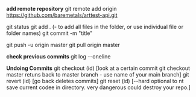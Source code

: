 **add remote repository**
git remote add origin https://github.com/baremetals/arttest-api.git

git status
git add . (- to add all files in the folder, or use individual file or folder names)
git commit -m "title"

git push -u origin master
git pull origin master

**check previous commits**
git log --oneline

**Undoing Commits**
git checkout (id) [look at a certain commit
git checkout master retuns back to master branch - use name of your main branch]
git revert (id) [go back deletes commits]
git reset (id) [--hard optional to nt save current codee in directory. very dangerous could destroy your repo.]

